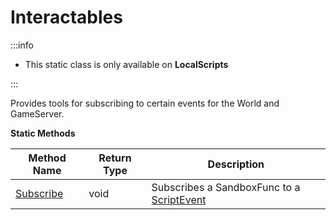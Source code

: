 # Interactables

:::info

+ This static class is only available on **LocalScripts**

:::

Provides tools for subscribing to certain events for the World and GameServer.

**Static Methods**

Method Name | Return Type | Description
--- | --- | ---
[Subscribe](subscribe) | void | Subscribes a SandboxFunc to a [ScriptEvent](../scriptevent)